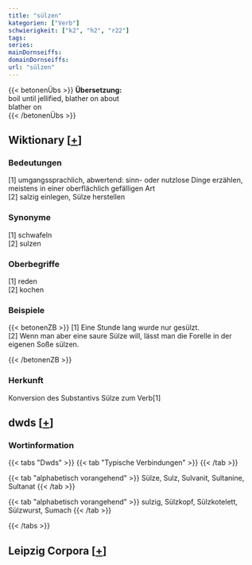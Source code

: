 ```yaml
---
title: "sülzen"
kategorien: ["Verb"]
schwierigkeit: ["k2", "h2", "r22"]
tags:
series:
mainDornseiffs:
domainDornseiffs:
url: "sülzen"
---
```


{{< betonenÜbs >}}
**Übersetzung:**  
boil until jellified, blather on about  
blather on  
{{< /betonenÜbs >}}

## Wiktionary [[+](https://de.wiktionary.org/wiki/sülzen)]

### Bedeutungen
[1] umgangssprachlich, abwertend: sinn- oder nutzlose Dinge erzählen, meistens in einer oberflächlich gefälligen Art  
[2] salzig einlegen, Sülze herstellen  

### Synonyme
[1] schwafeln  
[2] sulzen  

### Oberbegriffe
[1] reden  
[2] kochen  

### Beispiele
{{< betonenZB >}}
[1] Eine Stunde lang wurde nur gesülzt.  
[2] Wenn man aber eine saure Sülze will, lässt man die Forelle in der eigenen Soße sülzen.  

{{< /betonenZB >}}
### Herkunft
Konversion des Substantivs Sülze zum Verb[1]  



## dwds [[+](https://www.dwds.de/wb/sülzen)]

### Wortinformation
{{< tabs "Dwds" >}}
{{< tab "Typische Verbindungen" >}}
{{< /tab >}}

{{< tab "alphabetisch vorangehend" >}}
Sülze, Sulz, Sulvanit, Sultanine, Sultanat
{{< /tab >}}

{{< tab "alphabetisch vorangehend" >}}
sulzig, Sülzkopf, Sülzkotelett, Sülzwurst, Sumach
{{< /tab >}}

{{< /tabs >}}

## Leipzig Corpora [[+](https://corpora.uni-leipzig.de/en/res?word=sülzen&corpusId=deu_newscrawl-public_2018)]

